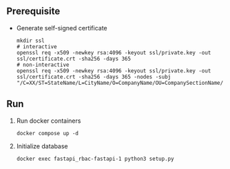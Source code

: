 ## Prerequisite
-  Generate self-signed certificate
    ```
    mkdir ssl
    # interactive
    openssl req -x509 -newkey rsa:4096 -keyout ssl/private.key -out ssl/certificate.crt -sha256 -days 365
    # non-interactive
    openssl req -x509 -newkey rsa:4096 -keyout ssl/private.key -out ssl/certificate.crt -sha256 -days 365 -nodes -subj "/C=XX/ST=StateName/L=CityName/O=CompanyName/OU=CompanySectionName/CN=CommonNameOrHostname"
    ```
## Run
1. Run docker containers
    ```
    docker compose up -d
    ```
2.  Initialize database
    ```
    docker exec fastapi_rbac-fastapi-1 python3 setup.py
    ```